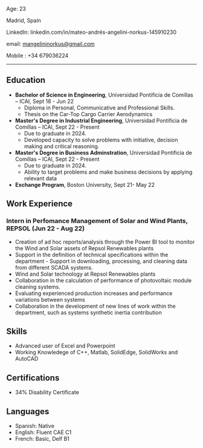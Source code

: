 Age: 23

Madrid, Spain

LinkedIn:  linkedin.com/in/mateo-andrés-angelini-norkus-145910230 

email: mangelininorkus@gmail.com

Mobile : +34 679036224

---

## Education

- **Bachelor of Science in Engineering**, Universidad Pontificia de Comillas – ICAI, Sept 18 - Jun 22
    - Diploma in Personal, Communicative and Professional Skills.
    - Thesis on the Car-Top Cargo Carrier Aerodynamics
- **Master's Degree in Industrial Engineering**, Universidad Pontificia de Comillas – ICAI, Sept 22 - Present
  - Due to graduate in 2024.
  - Developed capacity to solve problems with initiative, decision making and critical reasoning.
- **Master's Degree in Business Adminstration**, Universidad Pontificia de Comillas – ICAI, Sept 22 - Present
  - Due to graduate in 2024.
  - Ability to target problems and make business decisions by applying relevant data
- **Exchange Program**, Boston University, Sept 21- May 22 

## Work Experience

### Intern in Perfomance Management of Solar and Wind Plants, REPSOL (Jun 22 - Aug 22)

- Creation of ad hoc reports/analysis through the Power BI tool to monitor the Wind and Solar assets of Repsol Renewables plants
- Support in the definition of technical specifications within the department - Support in downloading, processing, and cleaning data from different SCADA 
systems.
- Wind and Solar technology at Repsol Renewables plants
- Collaboration in the calculation of performance of photovoltaic module cleaning 
systems.
- Evaluating experienced production increases and performance variations between 
systems
- Collaboration in the development of new lines of work within the department, such as systems synthetic inertia contribution 


## Skills

- Advanced user of Excel and Powerpoint
- Working Knowledege of C++, Matlab, SolidEdge, SolidWorks and AutoCAD

## Certifications

- 34% Disability Certificate

## Languages

- Spanish: Native 
- English: Fluent CAE C1 
- French: Basic, Delf B1
